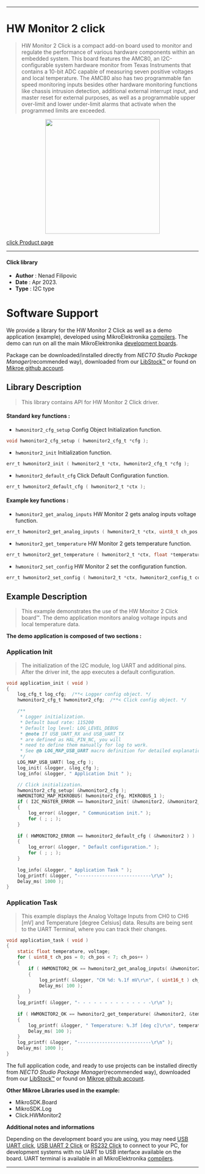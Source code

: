 
---
# HW Monitor 2 click

> HW Monitor 2 Click is a compact add-on board used to monitor 
> and regulate the performance of various hardware components within an embedded system. 
> This board features the AMC80, an I2C-configurable system hardware monitor 
> from Texas Instruments that contains a 10-bit ADC capable of measuring seven positive voltages 
> and local temperature. The AMC80 also has two programmable fan speed monitoring inputs 
> besides other hardware monitoring functions like chassis intrusion detection, 
> additional external interrupt input, and master reset for external purposes, 
> as well as a programmable upper over-limit and lower under-limit alarms that activate 
> when the programmed limits are exceeded.

<p align="center">
  <img src="https://download.mikroe.com/images/click_for_ide/hwmonitor2_click.png" height=300px>
</p>

[click Product page](https://www.mikroe.com/hw-monitor-2-click)

---


#### Click library

- **Author**        : Nenad Filipovic
- **Date**          : Apr 2023.
- **Type**          : I2C type


# Software Support

We provide a library for the HW Monitor 2 Click
as well as a demo application (example), developed using MikroElektronika
[compilers](https://www.mikroe.com/necto-studio).
The demo can run on all the main MikroElektronika [development boards](https://www.mikroe.com/development-boards).

Package can be downloaded/installed directly from *NECTO Studio Package Manager*(recommended way), downloaded from our [LibStock&trade;](https://libstock.mikroe.com) or found on [Mikroe github account](https://github.com/MikroElektronika/mikrosdk_click_v2/tree/master/clicks).

## Library Description

> This library contains API for HW Monitor 2 Click driver.

#### Standard key functions :

- `hwmonitor2_cfg_setup` Config Object Initialization function.
```c
void hwmonitor2_cfg_setup ( hwmonitor2_cfg_t *cfg );
```

- `hwmonitor2_init` Initialization function.
```c
err_t hwmonitor2_init ( hwmonitor2_t *ctx, hwmonitor2_cfg_t *cfg );
```

- `hwmonitor2_default_cfg` Click Default Configuration function.
```c
err_t hwmonitor2_default_cfg ( hwmonitor2_t *ctx );
```

#### Example key functions :

- `hwmonitor2_get_analog_inputs` HW Monitor 2 gets analog inputs voltage function.
```c
err_t hwmonitor2_get_analog_inputs ( hwmonitor2_t *ctx, uint8_t ch_pos, float *voltage );
```

- `hwmonitor2_get_temperature` HW Monitor 2 gets temperature function.
```c
err_t hwmonitor2_get_temperature ( hwmonitor2_t *ctx, float *temperature );
```

- `hwmonitor2_set_config` HW Monitor 2 set the configuration function.
```c
err_t hwmonitor2_set_config ( hwmonitor2_t *ctx, hwmonitor2_config_t config );
```

## Example Description

> This example demonstrates the use of the HW Monitor 2 Click board™.
> The demo application monitors analog voltage inputs and local temperature data.

**The demo application is composed of two sections :**

### Application Init

> The initialization of the I2C module, log UART and additional pins.
> After the driver init, the app executes a default configuration.

```c
void application_init ( void ) 
{
    log_cfg_t log_cfg;  /**< Logger config object. */
    hwmonitor2_cfg_t hwmonitor2_cfg;  /**< Click config object. */

    /** 
     * Logger initialization.
     * Default baud rate: 115200
     * Default log level: LOG_LEVEL_DEBUG
     * @note If USB_UART_RX and USB_UART_TX 
     * are defined as HAL_PIN_NC, you will 
     * need to define them manually for log to work. 
     * See @b LOG_MAP_USB_UART macro definition for detailed explanation.
     */
    LOG_MAP_USB_UART( log_cfg );
    log_init( &logger, &log_cfg );
    log_info( &logger, " Application Init " );

    // Click initialization.
    hwmonitor2_cfg_setup( &hwmonitor2_cfg );
    HWMONITOR2_MAP_MIKROBUS( hwmonitor2_cfg, MIKROBUS_1 );
    if ( I2C_MASTER_ERROR == hwmonitor2_init( &hwmonitor2, &hwmonitor2_cfg ) ) 
    {
        log_error( &logger, " Communication init." );
        for ( ; ; );
    }
    
    if ( HWMONITOR2_ERROR == hwmonitor2_default_cfg ( &hwmonitor2 ) )
    {
        log_error( &logger, " Default configuration." );
        for ( ; ; );
    }
    
    log_info( &logger, " Application Task " );
    log_printf( &logger, "---------------------------\r\n" );
    Delay_ms( 1000 );
}
```

### Application Task

> This example displays the Analog Voltage Inputs from CH0 to CH6 [mV] 
> and Temperature [degree Celsius] data.
> Results are being sent to the UART Terminal, where you can track their changes.

```c
void application_task ( void ) 
{
    static float temperature, voltage;
    for ( uint8_t ch_pos = 0; ch_pos < 7; ch_pos++ )
    {
        if ( HWMONITOR2_OK == hwmonitor2_get_analog_inputs( &hwmonitor2, ch_pos, &voltage ) )
        {
            log_printf( &logger, "CH %d: %.1f mV\r\n", ( uint16_t ) ch_pos, voltage );
            Delay_ms( 100 );
        }
    }
    log_printf( &logger, "- - - - - - - - - - - - - -\r\n" );
    
    if ( HWMONITOR2_OK == hwmonitor2_get_temperature( &hwmonitor2, &temperature ) )
    {
        log_printf( &logger, " Temperature: %.3f [deg c]\r\n", temperature );
        Delay_ms( 100 );
    }
    log_printf( &logger, "---------------------------\r\n" );
    Delay_ms( 1000 );
}
```

The full application code, and ready to use projects can be installed directly from *NECTO Studio Package Manager*(recommended way), downloaded from our [LibStock&trade;](https://libstock.mikroe.com) or found on [Mikroe github account](https://github.com/MikroElektronika/mikrosdk_click_v2/tree/master/clicks).

**Other Mikroe Libraries used in the example:**

- MikroSDK.Board
- MikroSDK.Log
- Click.HWMonitor2

**Additional notes and informations**

Depending on the development board you are using, you may need
[USB UART click](https://www.mikroe.com/usb-uart-click),
[USB UART 2 Click](https://www.mikroe.com/usb-uart-2-click) or
[RS232 Click](https://www.mikroe.com/rs232-click) to connect to your PC, for
development systems with no UART to USB interface available on the board. UART
terminal is available in all MikroElektronika
[compilers](https://shop.mikroe.com/compilers).

---
